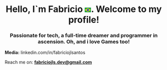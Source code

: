 <h1 align="center">Hello, I`m Fabricio <img src="br.png" width="20px">. Welcome to my profile!</h1>
<h3 align="center">Passionate for tech, a full-time dreamer and programmer in ascension. Oh, and i love Games too!</h3>

**Media:**
linkedin.com/in/fabriciojlsantos

Reach me on: **fabriciojls.dev@gmail.com**

